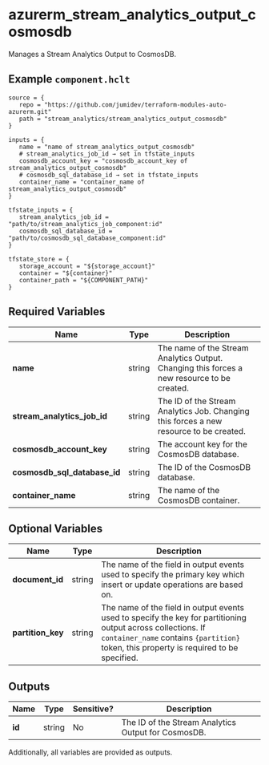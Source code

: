 # azurerm_stream_analytics_output_cosmosdb

Manages a Stream Analytics Output to CosmosDB.

## Example `component.hclt`

```hcl
source = {
   repo = "https://github.com/jumidev/terraform-modules-auto-azurerm.git"   
   path = "stream_analytics/stream_analytics_output_cosmosdb"   
}

inputs = {
   name = "name of stream_analytics_output_cosmosdb"   
   # stream_analytics_job_id → set in tfstate_inputs
   cosmosdb_account_key = "cosmosdb_account_key of stream_analytics_output_cosmosdb"   
   # cosmosdb_sql_database_id → set in tfstate_inputs
   container_name = "container_name of stream_analytics_output_cosmosdb"   
}

tfstate_inputs = {
   stream_analytics_job_id = "path/to/stream_analytics_job_component:id"   
   cosmosdb_sql_database_id = "path/to/cosmosdb_sql_database_component:id"   
}

tfstate_store = {
   storage_account = "${storage_account}"   
   container = "${container}"   
   container_path = "${COMPONENT_PATH}"   
}

```

## Required Variables

| Name | Type |  Description |
| ---- | --------- |  ----------- |
| **name** | string |  The name of the Stream Analytics Output. Changing this forces a new resource to be created. | 
| **stream_analytics_job_id** | string |  The ID of the Stream Analytics Job. Changing this forces a new resource to be created. | 
| **cosmosdb_account_key** | string |  The account key for the CosmosDB database. | 
| **cosmosdb_sql_database_id** | string |  The ID of the CosmosDB database. | 
| **container_name** | string |  The name of the CosmosDB container. | 

## Optional Variables

| Name | Type |  Description |
| ---- | --------- |  ----------- |
| **document_id** | string |  The name of the field in output events used to specify the primary key which insert or update operations are based on. | 
| **partition_key** | string |  The name of the field in output events used to specify the key for partitioning output across collections. If `container_name` contains `{partition}` token, this property is required to be specified. | 



## Outputs

| Name | Type | Sensitive? | Description |
| ---- | ---- | --------- | --------- |
| **id** | string | No  | The ID of the Stream Analytics Output for CosmosDB. | 

Additionally, all variables are provided as outputs.
